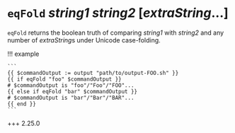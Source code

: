 # `eqFold` *string1* *string2* [*extraString*...]

`eqFold` returns the boolean truth of comparing *string1* with *string2* and
any number of *extraString*s under Unicode case-folding.

!!! example

    ```
    {{ $commandOutput := output "path/to/output-FOO.sh" }}
    {{ if eqFold "foo" $commandOutput }}
    # $commandOutput is "foo"/"Foo"/"FOO"...
    {{ else if eqFold "bar" $commandOutput }}
    # $commandOutput is "bar"/"Bar"/"BAR"...
    {{ end }}
    ```

+++ 2.25.0
